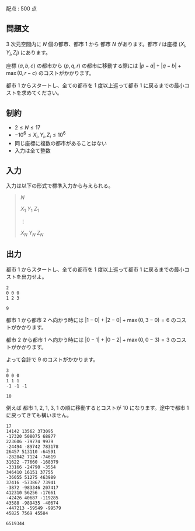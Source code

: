 配点 : $500$ 点

## 問題文

$3$ 次元空間内に $N$ 個の都市、都市 $1$ から 都市 $N$ があります。都市 $i$ は座標 $(X_i,Y_i,Z_i)$ にあります。

座標 $(a,b,c)$ の都市から $(p,q,r)$ の都市に移動する際には $|p-a|+|q-b|+\max(0,r-c)$ のコストがかかります。

都市 $1$ からスタートし、全ての都市を $1$ 度以上巡って都市 $1$ に戻るまでの最小コストを求めてください。

## 制約

- $2 \leq N \leq 17$
- $-10^6 \leq X_i,Y_i,Z_i \leq 10^6$
- 同じ座標に複数の都市があることはない
- 入力は全て整数

## 入力

入力は以下の形式で標準入力から与えられる。

> $N$
> 
> $X_1$ $Y_1$ $Z_1$
> 
> $\vdots$
> 
> $X_N$ $Y_N$ $Z_N$

## 出力

都市 $1$ からスタートし、全ての都市を $1$ 度以上巡って都市 $1$ に戻るまでの最小コストを出力せよ。

```input1
2
0 0 0
1 2 3
```

```output1
9
```

都市 $1$ から都市 $2$ へ向かう時には $|1-0|+|2-0|+\max(0,3-0)=6$ のコストがかかります。

都市 $2$ から都市 $1$ へ向かう時には $|0-1|+|0-2|+\max(0,0-3)=3$ のコストがかかります。

よって合計で $9$ のコストがかかります。

```input2
3
0 0 0
1 1 1
-1 -1 -1
```

```output2
10
```

例えば 都市 $1$, $2$, $1$, $3$, $1$ の順に移動するとコストが $10$ になります。途中で都市 $1$ に戻ってきても構いません。

```input3
17
14142 13562 373095
-17320 508075 68877
223606 -79774 9979
-24494 -89742 783178
26457 513110 -64591
-282842 7124 -74619
31622 -77660 -168379
-33166 -24790 -3554
346410 16151 37755
-36055 51275 463989
37416 -573867 73941
-3872 -983346 207417
412310 56256 -17661
-42426 40687 -119285
43588 -989435 -40674
-447213 -59549 -99579
45825 7569 45584
```

```output3
6519344
```